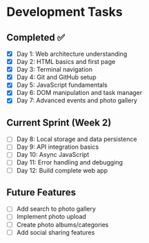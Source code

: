 # Development Tasks

## Completed ✅
- [x] Day 1: Web architecture understanding
- [x] Day 2: HTML basics and first page
- [x] Day 3: Terminal navigation
- [x] Day 4: Git and GitHub setup
- [x] Day 5: JavaScript fundamentals
- [x] Day 6: DOM manipulation and task manager
- [x] Day 7: Advanced events and photo gallery

## Current Sprint (Week 2)
- [ ] Day 8: Local storage and data persistence
- [ ] Day 9: API integration basics
- [ ] Day 10: Async JavaScript
- [ ] Day 11: Error handling and debugging
- [ ] Day 12: Build complete web app

## Future Features
- [ ] Add search to photo gallery
- [ ] Implement photo upload
- [ ] Create photo albums/categories
- [ ] Add social sharing features